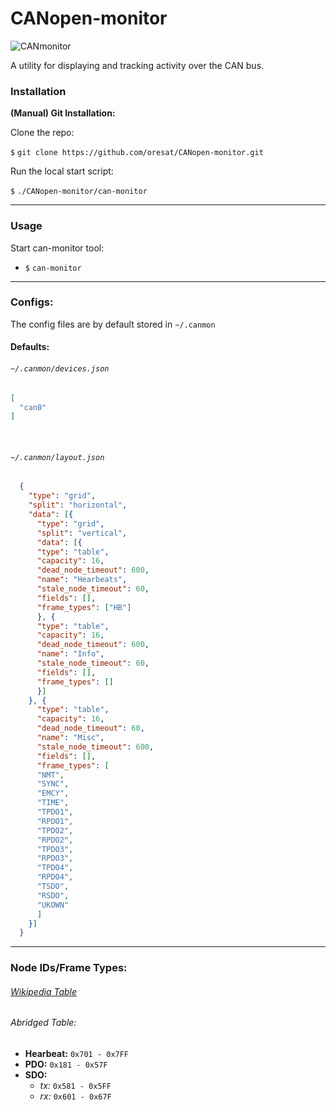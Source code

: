 # CANopen-monitor

![CANmonitor](https://github.com/oresat/CANopen-monitor/workflows/CANmonitor/badge.svg)

A utility for displaying and tracking activity over the CAN bus.

### Installation

  __(Manual) Git Installation:__

  Clone the repo:

  `$` `git clone https://github.com/oresat/CANopen-monitor.git`

  Run the local start script:

  `$` `./CANopen-monitor/can-monitor`

***

### Usage

  Start can-monitor tool:
  * `$` `can-monitor`

***

### Configs:

  The config files are by default stored in `~/.canmon`

#### Defaults:
###### `~/.canmon/devices.json`
```json
[
  "can0"
]
```

&nbsp;

###### `~/.canmon/layout.json`
```json
  {
    "type": "grid",
    "split": "horizontal",
    "data": [{
      "type": "grid",
      "split": "vertical",
      "data": [{
      "type": "table",
      "capacity": 16,
      "dead_node_timeout": 600,
      "name": "Hearbeats",
      "stale_node_timeout": 60,
      "fields": [],
      "frame_types": ["HB"]
      }, {
      "type": "table",
      "capacity": 16,
      "dead_node_timeout": 600,
      "name": "Info",
      "stale_node_timeout": 60,
      "fields": [],
      "frame_types": []
      }]
    }, {
      "type": "table",
      "capacity": 16,
      "dead_node_timeout": 60,
      "name": "Misc",
      "stale_node_timeout": 600,
      "fields": [],
      "frame_types": [
      "NMT",
      "SYNC",
      "EMCY",
      "TIME",
      "TPDO1",
      "RPDO1",
      "TPDO2",
      "RPDO2",
      "TPDO3",
      "RPDO3",
      "TPDO4",
      "RPDO4",
      "TSDO",
      "RSDO",
      "UKOWN"
      ]
    }]
  }
```

***

### Node IDs/Frame Types:

###### [Wikipedia Table](https://en.wikipedia.org/wiki/CANopen#Predefined_Connection_Set.5B7.5D)

###### Abridged Table:

  * **Hearbeat:** `0x701 - 0x7FF`
  * **PDO:** `0x181 - 0x57F`
  * **SDO:**
    * _tx:_ `0x581 - 0x5FF`
    * _rx:_ `0x601 - 0x67F`
